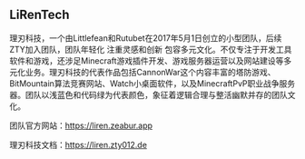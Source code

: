 ## LiRenTech

理刃科技，一个由Littlefean和Rutubet在2017年5月1日创立的小型团队，后续ZTY加入团队，团队年轻化 注重灵感和创新 包容多元文化。不仅专注于开发工具软件和游戏，还涉足Minecraft游戏插件开发、游戏服务器运营以及网站建设等多元化业务。理刃科技的代表作品包括CannonWar这个内容丰富的塔防游戏、BitMountain算法竞赛网站、Watch小桌面软件，以及MinecraftPvP职业战争服务器。团队以浅蓝色和代码绿为代表颜色，象征着逻辑合理与整活幽默并存的团队文化。

团队官方网站：https://liren.zeabur.app

理刃科技文档：https://liren.zty012.de
